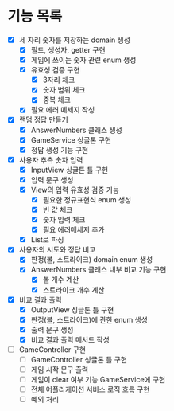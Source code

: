# 기능 목록
- [x] 세 자리 숫자를 저장하는 domain 생성
    - [x] 필드, 생성자, getter 구현
    - [x] 게임에 쓰이는 숫자 관련 enum 생성
    - [x] 유효성 검증 구현
        - [x] 3자리 체크
        - [x] 숫자 범위 체크
        - [x] 중복 체크
    - [x] 필요 에러 메세지 작성
- [x] 랜덤 정답 만들기
    - [x] AnswerNumbers 클래스 생성
    - [x] GameService 싱글톤 구현
    - [x] 정답 생성 기능 구현
- [x] 사용자 추측 숫자 입력
    - [x] InputView 싱글톤 틀 구현
    - [x] 입력 문구 생성
    - [x] View의 입력 유효성 검증 기능
        - [x] 필요한 정규표현식 enum 생성
        - [x] 빈 값 체크
        - [x] 숫자 입력 체크
        - [x] 필요 에러메세지 추가
    - [x] List로 파싱
- [x] 사용자의 시도와 정답 비교
    - [x] 판정(볼, 스트라이크) domain enum 생성
    - [x] AnswerNumbers 클래스 내부 비교 기능 구현
        - [x] 볼 개수 계산
        - [x] 스트라이크 개수 계산
- [x] 비교 결과 출력
    - [x] OutputView 싱글톤 틀 구현
    - [x] 판정(볼, 스트라이크)에 관한 enum 생성
    - [x] 출력 문구 생성
    - [x] 비교 결과 출력 메서드 작성
- [ ] GameController 구현
    - [ ] GameController 싱글톤 틀 구현
    - [ ] 게임 시작 문구 출력
    - [ ] 게임이 clear 여부 기능 GameService에 구현
    - [ ] 전체 어플리케이션 서비스 로직 흐름 구현
    - [ ] 예외 처리
